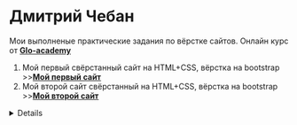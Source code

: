 # Дмитрий Чебан

Мои выполненые практические задания по вёрстке сайтов. Онлайн курс от **[Glo-academy](https://glo-academy.org/ "Glo-academy")**
  
1. Мой первый свёрстанный сайт на HTML+CSS, вёрстка на bootstrap >>**[Мой первый сайт](https://favorituser.github.io/practic_work_1/ "html+css")** 
2. Мой второй сайт свёрстанный на HTML+CSS, вёрстка на bootstrap >>**[Мой второй сайт](https://favorituser.github.io/practic_work_2/ "Мой второй сайт")**
<details [Подробнее]>
         * Урок 1 - сверстали шапку сайта
                  + Урок 2 - 
                  + Урок 3 - 
                  + Урок 4 - 
                  + Урок 5 - 
                  + Урок 6 - 
                  + Урок 7 - 
                  + Урок 8 - 
                  + Урок 9 - 
</details>
